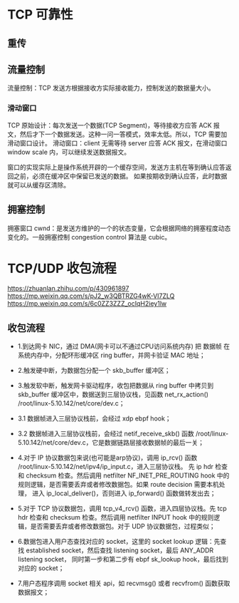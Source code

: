 
# TCP 可靠性


## 重传


## 流量控制
流量控制：TCP 发送方根据接收方实际接收能力，控制发送的数据量大小。

### 滑动窗口
TCP 原始设计：每次发送一个数据(TCP Segment)，等待接收方应答 ACK 报文，然后才下一个数据发送。这种一问一答模式，效率太低。所以，TCP 需要加滑动窗口设计。
滑动窗口：client 无需等待 server 应答 ACK 报文，在滑动窗口 window scale 内，可以继续发送数据报文。

窗口的实现实际上是操作系统开辟的一个缓存空间，发送方主机在等到确认应答返回之前，必须在缓冲区中保留已发送的数据。
如果按期收到确认应答，此时数据就可以从缓存区清除。




## 拥塞控制
拥塞窗口 cwnd：是发送方维护的一个的状态变量，它会根据网络的拥塞程度动态变化的。一般拥塞控制 congestion control 算法是 cubic。







# TCP/UDP 收包流程
https://zhuanlan.zhihu.com/p/430961897
https://mp.weixin.qq.com/s/pJ2_w3QBTRZG4wK-VI7ZLQ
https://mp.weixin.qq.com/s/6c0ZZ3ZZZ_ocIqH2iey1lw

## 收包流程
* 1.到达网卡 NIC，通过 DMA(网卡可以不通过CPU访问系统内存) 把 数据帧 在系统内存中，分配环形缓冲区 ring buffer，并网卡验证 MAC 地址；

* 2.触发硬中断，为数据包分配一个 skb_buffer 缓冲区；

* 3.触发软中断，触发网卡驱动程序，收包把数据从 ring buffer 中拷贝到 skb_buffer 缓冲区中，数据送到三层协议栈，见函数 net_rx_action() /root/linux-5.10.142/net/core/dev.c；
* 3.1 数据帧进入三层协议栈前，会经过 xdp ebpf hook；
* 3.2 数据帧进入三层协议栈前，会经过 netif_receive_skb() 函数 /root/linux-5.10.142/net/core/dev.c，它是数据链路层接收数据帧的最后一关；

* 4.对于 IP 协议数据包来说(也可能是arp协议)，调用 ip_rcv() 函数 /root/linux-5.10.142/net/ipv4/ip_input.c，进入三层协议栈。
先 ip hdr 检查和 checksum 检查。然后调用 netfilter NF_INET_PRE_ROUTING hook 中的规则逻辑，是否需要丢弃或者修改数据包。如果 route decision 需要本机处理，
进入 ip_local_deliver()，否则进入 ip_forward() 函数做转发出去；

* 5.对于 TCP 协议数据包，调用 tcp_v4_rcv() 函数，进入四层协议栈。先 tcp hdr 检查和 checksum 检查。然后调用 netfilter
INPUT hook 中的规则逻辑，是否需要丢弃或者修改数据包。对于 UDP 协议数据包，过程类似；

* 6.数据包进入用户态查找对应的 socket，这里的 socket lookup 逻辑：先查找 established socket，然后查找 listening socket，最后 ANY_ADDR listening socket，
同时第一步和第二步有 ebpf sk_lookup hook，最后找到对应的 socket；

* 7.用户态程序调用 socket 相关 api，如 recvmsg() 或者 recvfrom() 函数获取数据报文；


